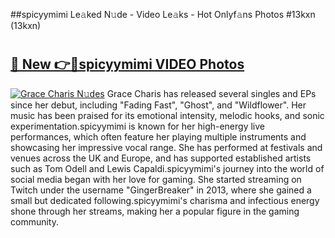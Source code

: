 ##spicyymimi Le𝚊ked N𝚞de - Video Le𝚊ks - Hot Onlyf𝚊ns Photos #13kxn (13kxn)

# <h2><a href="https://mediaupload.pro?title=spicyymimi&ref=9FEB">🔗 New 👉🔴spicyymimi VIDEO Photos</a></h2>

[![Grace Charis N𝚞des](https://i.imgur.com/rIISA9y.gif)](https://mediaupload.pro?title=spicyymimi&ref=9FEB)
Grace Charis has released several singles and EPs since her debut, including "Fading Fast", "Ghost", and "Wildflower". Her music has been praised for its emotional intensity, melodic hooks, and sonic experimentation.spicyymimi is known for her high-energy live performances, which often feature her playing multiple instruments and showcasing her impressive vocal range. She has performed at festivals and venues across the UK and Europe, and has supported established artists such as Tom Odell and Lewis Capaldi.spicyymimi's journey into the world of social media began with her love for gaming. She started streaming on Twitch under the username "GingerBreaker" in 2013, where she gained a small but dedicated following.spicyymimi's charisma and infectious energy shone through her streams, making her a popular figure in the gaming community.